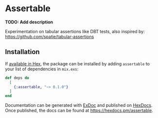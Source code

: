 # Assertable

**TODO: Add description**

Experimentation on tabular assertions like DBT tests, also inspired by:
https://github.com/spatie/tabular-assertions

## Installation

If [available in Hex](https://hex.pm/docs/publish), the package can be installed
by adding `assertable` to your list of dependencies in `mix.exs`:

```elixir
def deps do
  [
    {:assertable, "~> 0.1.0"}
  ]
end
```

Documentation can be generated with [ExDoc](https://github.com/elixir-lang/ex_doc)
and published on [HexDocs](https://hexdocs.pm). Once published, the docs can
be found at <https://hexdocs.pm/assertable>.
